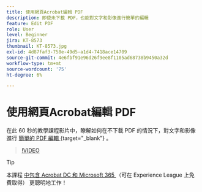 ```yaml
---
title: 使用網頁Acrobat編輯 PDF
description: 即使未下載 PDF，也能對文字和影像進行簡單的編輯
feature: Edit PDF
role: User
level: Beginner
jira: KT-8573
thumbnail: KT-8573.jpg
exl-id: 4d87faf3-758e-49d5-a1d4-7418ace14709
source-git-commit: 4e6fbf91e96d26f9ee8f1105ad68738b9450a32d
workflow-type: tm+mt
source-wordcount: '75'
ht-degree: 6%

---
```


# 使用網頁Acrobat編輯 PDF

在此 60 秒的教學課程影片中，瞭解如何在不下載 PDF 的情況下，對文字和影像進行 [ 簡單的 PDF 編輯 ](https://www.adobe.com/acrobat/online/pdf-editor.html) {target="_blank"} 。

>[!VIDEO](https://video.tv.adobe.com/v/336362?quality=12&learn=on&hidetitle=true)

>[!TIP]
>
>本課程 [ 中包含 Acrobat DC 和 Microsoft 365 ](https://experienceleague.adobe.com/?recommended=Acrobat-U-1-2021.microsoft365) （可在 Experience League 上免費取得） 更聰明地工作！

